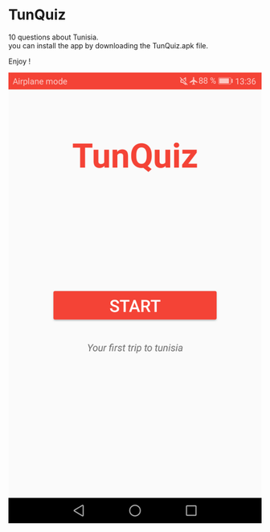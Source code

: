 # TunQuiz
10 questions about Tunisia. <br>
you can install the app by downloading the TunQuiz.apk file.


Enjoy !

![Alt text](./started.png?raw=true "First Screen")
